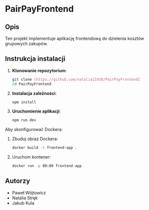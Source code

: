 # PairPayFrontend

## Opis
Ten projekt implementuje aplikację frontendową do dzielenia kosztów grupowych zakupów.

## Instrukcja instalacji

1. **Klonowanie repozytorium**:
   ```bash
   git clone [https://github.com/natalia11920/PairPayFrontend]
   cd PairPayFrontend
   ```

2. **Instalacja zależności**:
   ```bash
   npm install
   ```

3. **Uruchomienie aplikacji**:
   ```bash
   npm run dev
   ```

Aby skonfigurować Dockera:
1. Zbuduj obraz Dockera:
   ```bash
   docker build -t frontend-app .
   ```
2. Uruchom kontener:
   ```bash
   docker run -p 80:80 frontend-app
   ```


## Autorzy
- Paweł Wójtowicz
- Natalia Stręk
- Jakub Kula
  
